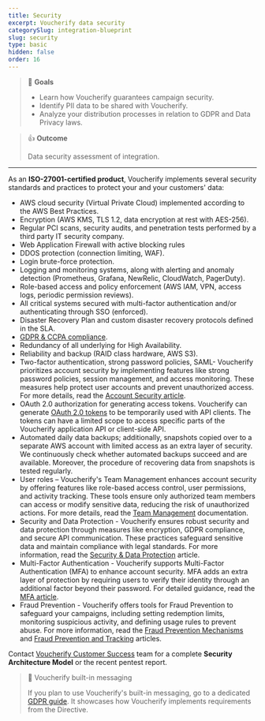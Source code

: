 ```yaml
---
title: Security
excerpt: Voucherify data security
categorySlug: integration-blueprint
slug: security
type: basic
hidden: false
order: 16
---
```


> 📘 **Goals**
> 
> * Learn how Voucherify guarantees campaign security.
> * Identify PII data to be shared with Voucherify.
> * Analyze your distribution processes in relation to GDPR and Data Privacy laws. 				

> 👍 **Outcome**
>
> Data security assessment of integration.

---

As an **ISO-27001-certified product**, Voucherify implements several security standards and practices to protect your and your customers' data:

* AWS cloud security (Virtual Private Cloud) implemented according to the AWS Best Practices.
* Encryption (AWS KMS, TLS 1.2, data encryption at rest with AES-256).
* Regular PCI scans, security audits, and penetration tests performed by a third party IT security company.
* Web Application Firewall with active blocking rules
* DDOS protection (connection limiting, WAF).
* Login brute-force protection.
* Logging and monitoring systems, along with alerting and anomaly detection (Prometheus, Grafana, NewRelic, CloudWatch, PagerDuty).
* Role-based access and policy enforcement (AWS IAM, VPN, access logs, periodic permission reviews).
* All critical systems secured with multi-factor authentication and/or authenticating through SSO (enforced).
* Disaster Recovery Plan and custom disaster recovery protocols defined in the SLA. 
* [GDPR & CCPA compliance](https://support.voucherify.io/article/125-security-data-protection).
* Redundancy of all underlying for High Availability.
* Reliability and backup (RAID class hardware, AWS S3).
* Two-factor authentication, strong password policies, SAML- Voucherify prioritizes account security by implementing features like strong password policies, session management, and access monitoring. These measures help protect user accounts and prevent unauthorized access. For more details, read the [Account Security article](https://support.voucherify.io/article/437-account-security).
* OAuth 2.0 authorization for generating access tokens. Voucherify can generate [OAuth 2.0 tokens](doc:authentication#oauth-2.0) to be temporarily used with API clients. The tokens can have a limited scope to access specific parts of the Voucherify application API or client-side API. 
* Automated daily data backups; additionally, snapshots copied over to a separate AWS account with limited access as an extra layer of security. We continuously check whether automated backups succeed and are available. Moreover, the procedure of recovering data from snapshots is tested regularly.
* User roles – Voucherify's Team Management enhances account security by offering features like role-based access control, user permissions, and activity tracking. These tools ensure only authorized team members can access or modify sensitive data, reducing the risk of unauthorized actions. For more details, read the [Team Management](doc:team-management) documentation. 
* Security and Data Protection - Voucherify ensures robust security and data protection through measures like encryption, GDPR compliance, and secure API communication. These practices safeguard sensitive data and maintain compliance with legal standards. For more information, read the [Security & Data Protection](https://support.voucherify.io/article/125-security-data-protection) article.
* Multi-Factor Authentication - Voucherify supports Multi-Factor Authentication (MFA) to enhance account security. MFA adds an extra layer of protection by requiring users to verify their identity through an additional factor beyond their password. For detailed guidance, read the [MFA article](https://support.voucherify.io/article/469-multi-factor-authentication-mfa).
* Fraud Prevention - Voucherify offers tools for Fraud Prevention to safeguard your campaigns, including setting redemption limits, monitoring suspicious activity, and defining usage rules to prevent abuse. For more information, read the [Fraud Prevention Mechanisms](doc:fraud-prevention-mechanisms) and [Fraud Prevention and Tracking](https://support.voucherify.io/article/516-fraud-prevention#account-security) articles.

Contact [Voucherify Customer Success](https://www.voucherify.io/contact-support) team for a complete **Security Architecture Model** or the recent pentest report.

> 📘 Voucherify built-in messaging
>
> If you plan to use Voucherify's built-in messaging, go to a dedicated [GDPR guide](https://support.voucherify.io/article/125-security-data-protection "Security and Data Protection – GDPR and CCPA compliance"). It showcases how Voucherify implements requirements from the Directive.